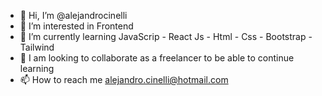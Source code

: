 - 👋 Hi, I’m @alejandrocinelli
- 👀 I’m interested in Frontend
- 🌱 I’m currently learning JavaScrip - React Js - Html - Css - Bootstrap - Tailwind 
- 💞️ I am looking to collaborate as a freelancer to be able to continue learning
- 📫 How to reach me alejandro.cinelli@hotmail.com 

<!---
alejandrocinelli/alejandrocinelli is a ✨ special ✨ repository because its `README.md` (this file) appears on your GitHub profile.
You can click the Preview link to take a look at your changes.
--->
